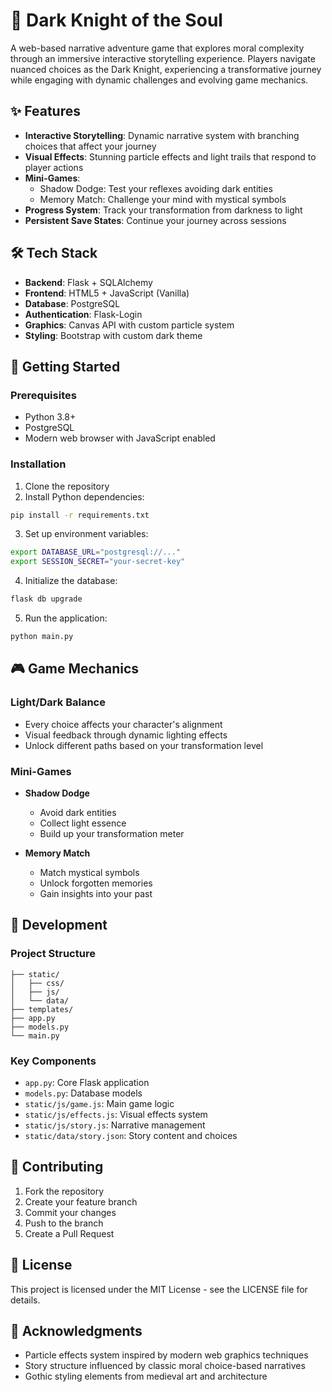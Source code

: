 # 🌙 Dark Knight of the Soul

A web-based narrative adventure game that explores moral complexity through an immersive interactive storytelling experience. Players navigate nuanced choices as the Dark Knight, experiencing a transformative journey while engaging with dynamic challenges and evolving game mechanics.

## ✨ Features

- **Interactive Storytelling**: Dynamic narrative system with branching choices that affect your journey
- **Visual Effects**: Stunning particle effects and light trails that respond to player actions
- **Mini-Games**: 
  - Shadow Dodge: Test your reflexes avoiding dark entities
  - Memory Match: Challenge your mind with mystical symbols
- **Progress System**: Track your transformation from darkness to light
- **Persistent Save States**: Continue your journey across sessions

## 🛠️ Tech Stack

- **Backend**: Flask + SQLAlchemy
- **Frontend**: HTML5 + JavaScript (Vanilla)
- **Database**: PostgreSQL
- **Authentication**: Flask-Login
- **Graphics**: Canvas API with custom particle system
- **Styling**: Bootstrap with custom dark theme

## 🚀 Getting Started

### Prerequisites

- Python 3.8+
- PostgreSQL
- Modern web browser with JavaScript enabled

### Installation

1. Clone the repository
2. Install Python dependencies:
```bash
pip install -r requirements.txt
```
3. Set up environment variables:
```bash
export DATABASE_URL="postgresql://..."
export SESSION_SECRET="your-secret-key"
```
4. Initialize the database:
```bash
flask db upgrade
```
5. Run the application:
```bash
python main.py
```

## 🎮 Game Mechanics

### Light/Dark Balance
- Every choice affects your character's alignment
- Visual feedback through dynamic lighting effects
- Unlock different paths based on your transformation level

### Mini-Games
- **Shadow Dodge**
  - Avoid dark entities
  - Collect light essence
  - Build up your transformation meter
  
- **Memory Match**
  - Match mystical symbols
  - Unlock forgotten memories
  - Gain insights into your past

## 🔧 Development

### Project Structure
```
├── static/
│   ├── css/
│   ├── js/
│   └── data/
├── templates/
├── app.py
├── models.py
└── main.py
```

### Key Components
- `app.py`: Core Flask application
- `models.py`: Database models
- `static/js/game.js`: Main game logic
- `static/js/effects.js`: Visual effects system
- `static/js/story.js`: Narrative management
- `static/data/story.json`: Story content and choices

## 📝 Contributing

1. Fork the repository
2. Create your feature branch
3. Commit your changes
4. Push to the branch
5. Create a Pull Request

## 📜 License

This project is licensed under the MIT License - see the LICENSE file for details.

## 🙏 Acknowledgments

- Particle effects system inspired by modern web graphics techniques
- Story structure influenced by classic moral choice-based narratives
- Gothic styling elements from medieval art and architecture

